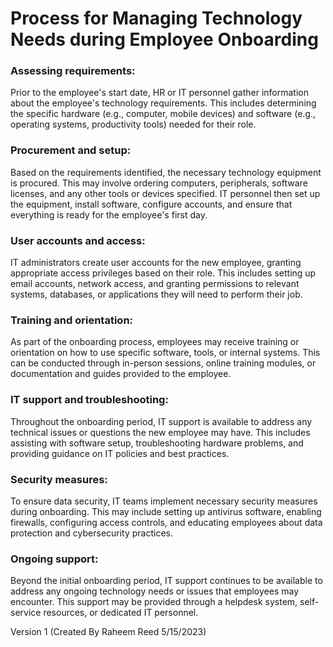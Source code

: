 # Process for Managing Technology Needs during Employee Onboarding

### Assessing requirements: 
Prior to the employee's start date, HR or IT personnel gather information about the employee's technology requirements. This includes determining the specific hardware (e.g., computer, mobile devices) and software (e.g., operating systems, productivity tools) needed for their role.

### Procurement and setup:
Based on the requirements identified, the necessary technology equipment is procured. This may involve ordering computers, peripherals, software licenses, and any other tools or devices specified. IT personnel then set up the equipment, install software, configure accounts, and ensure that everything is ready for the employee's first day.

### User accounts and access: 
IT administrators create user accounts for the new employee, granting appropriate access privileges based on their role. This includes setting up email accounts, network access, and granting permissions to relevant systems, databases, or applications they will need to perform their job.

### Training and orientation:
As part of the onboarding process, employees may receive training or orientation on how to use specific software, tools, or internal systems. This can be conducted through in-person sessions, online training modules, or documentation and guides provided to the employee.

### IT support and troubleshooting:
Throughout the onboarding period, IT support is available to address any technical issues or questions the new employee may have. This includes assisting with software setup, troubleshooting hardware problems, and providing guidance on IT policies and best practices.

### Security measures:
To ensure data security, IT teams implement necessary security measures during onboarding. This may include setting up antivirus software, enabling firewalls, configuring access controls, and educating employees about data protection and cybersecurity practices.

### Ongoing support:
Beyond the initial onboarding period, IT support continues to be available to address any ongoing technology needs or issues that employees may encounter. This support may be provided through a helpdesk system, self-service resources, or dedicated IT personnel.

Version 1 (Created By Raheem Reed 5/15/2023)








